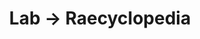 ---
tags: raecyclopedia
layout: raecyclopedia.njk
title: Lab → Raecyclopedia
intro: A catalog of everything I've looked up about video games this year.
pagename: Video games
entries:
  - date: 2021-01-13
    question: 'What is the "flashy flower sign" item in <i>Animal Crossing: New Horizons?</i>'
    answer: It's a <i>hanawa (花環),</i> a celebratory flower arrangement that is sometimes placed outside newly-opened businesses in Japan.
    image: https://kobe-flowergreen.com/cmx40109/wp-content/uploads/2017/03/20170308-1030x773.jpg
    imagecaption: Kobe フラワーグリーン
    sources:
      - https://kobe-flowergreen.com/%E8%8A%B1%E7%92%B0%E3%83%BB%E9%80%A0%E8%8A%B1%E3%82%B9%E3%82%BF%E3%83%B3%E3%83%89/
      - https://www.reddit.com/r/ACPocketCamp/comments/ch0a84/someone_asked_if_flashy_flower_sign_was_real_so/
      - https://www.belltreeforums.com/threads/what-does-the-flashy-flower-sign-say.525148/
  - date: 2021-01-13
    question: How many stars can be earned in <i>Super Mario Galaxy?</i>
    answer: 121
    sources:
      - https://nintendowire.com/guides/super-mario-3d-all-stars/super-mario-galaxy/how-long/
  - date: 2021-01-16
    question: What does the Casio Loopy motherboard look like?
    image: https://upload.wikimedia.org/wikipedia/commons/thumb/a/ab/Casio-Loopy-Motherboard-FL.jpg/1259px-Casio-Loopy-Motherboard-FL.jpg
    imagecaption: Wikibooks
    sources:
      - https://en.wikibooks.org/wiki/History_of_video_games/Fifth_generation_of_video_game_consoles/Casio_Loopy
  - date: 2021-01-17
    question: What does the Sega Saturn motherboard look like?
    image: https://upload.wikimedia.org/wikipedia/commons/9/9d/Sega-Saturn-Motherboard.jpg
    imagecaption: Wikipedia
    sources:
      - https://en.wikipedia.org/wiki/Sega_Saturn#Technical_specifications
  - date: 2021-01-17
    question: In what video game hardware is the Ricoh RF5C68 chip used?
    answer: It appears in the FM Towns, Sega CD (as RF5C164) and some Sega arcade boards (System 18 and System 32).
    sources:
      - https://en.wikipedia.org/wiki/FM_Towns
      - https://vgmrips.net/wiki/Ricoh_RF5C68
  - date: 2021-01-20
    question: For what platforms was <i>Softporn Adventure</i> released?
    answer: Its initial release was on Apple II and Atari 800, followed by a semi-official PC port. A fan-made port for Commodore 64 was created in 2013.
    sources:
      - https://www.mobygames.com/game/atari-8-bit/softporn-adventure
      - https://en.wikipedia.org/wiki/Softporn_Adventure
      - https://atariage.com/forums/topic/77612-sierra-on-line-systems-%E2%80%9Csoftporn-adventure%E2%80%9D-for/
  - date: 2021-01-23
    question: Does VLC have built-in support for playing VGM files?
    answer: Yes
    sources:
      - https://wiki.videolan.org/Game_Music_Emu/
  - date: 2021-02-21
    question: "For what system was <i>Daina Airan</i> released?"
    answer: Sega Saturn
    sources:
      - https://segaretro.org/Daina_Airan
    image: https://segaretro.org/images/thumb/0/01/DainaAiran_Saturn_JP_Box_Front.jpg/591px-DainaAiran_Saturn_JP_Box_Front.jpg
    imagecaption: Sega Retro
  - date: 2021-07-06
    question: "Who developed the Sega Genesis game <i>Elemental Master</i>?"
    answer: TechnoSoft
    sources:
      - https://en.m.wikipedia.org/wiki/Elemental_Master
      
---